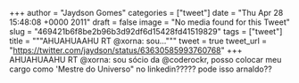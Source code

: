 
+++
author = "Jaydson Gomes"
categories = ["tweet"]
date = "Thu Apr 28 15:48:08 +0000 2011"
draft = false
image = "No media found for this Tweet"
slug = "469421b6f8be2b96b3d92df6d15428fd41519829"
tags = ["tweet"]
title = """AHUAHUAAHU RT @xorna: sou..."""
tweet = true
tweet_url = "https://twitter.com/jaydson/status/63630585993760768"
+++
AHUAHUAAHU RT @xorna: sou sócio da @coderockr, posso colocar meu cargo como 'Mestre do Universo" no linkedin????? pode isso arnaldo??
